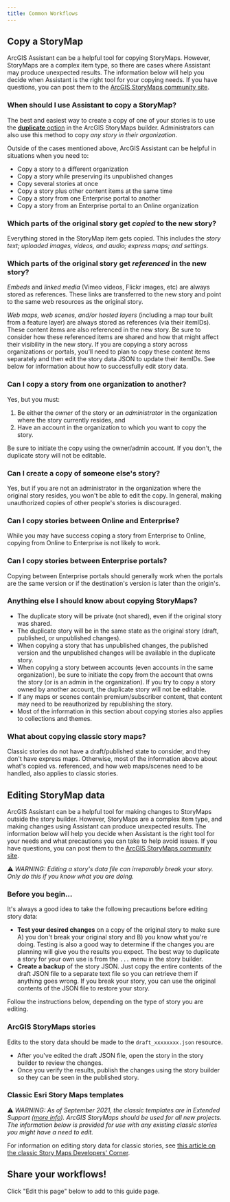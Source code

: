 ```yaml
---
title: Common Workflows
---
```


<!-- :::info WIP
This page is a work in progress.
::: -->

<!-- :::note Intent of this page

**👉 This is a reference topic.** It's likely that this topic will come up on other pages, we should point them to this page to provide more details.

Many users of Assistant find it after reading about it on a blog, forum post, chat, conference talk, or similar. Users who find Assistant for the first time in this way may be excited about what it can do, but have nothing to go on beyond what they heard about it in passing.

🛑 This page should describe some useful workflows that can only be achieved by Assistant (or are much easier to achieve with Assistant). We **should not** describe editing an item's tags or modifying the HTML in a Hub text card, for example (since those workflows are more appropriate via supported apps).

::: -->

## Copy a StoryMap
ArcGIS Assistant can be a helpful tool for copying StoryMaps. However, StoryMaps are a complex item type, so there are cases where Assistant may produce unexpected results. The information below will help you decide when Assistant is the right tool for your copying needs. If you have questions, you can post them to the [ArcGIS StoryMaps community site](https://community.esri.com/t5/arcgis-storymaps/ct-p/arcgis-storymaps).

### When should I use Assistant to copy a StoryMap?
The best and easiest way to create a copy of one of your stories is to use the [**duplicate** option](https://doc.arcgis.com/en/arcgis-storymaps/get-started/faq.htm#anchor13) in the ArcGIS StoryMaps builder. Administrators can also use this method to copy _any story in their organization_.

Outside of the cases mentioned above, ArcGIS Assistant can be helpful in situations when you need to:

- Copy a story to a different organization
- Copy a story while preserving its unpublished changes
- Copy several stories at once
- Copy a story plus other content items at the same time
- Copy a story from one Enterprise portal to another
- Copy a story from an Enterprise portal to an Online organization

### Which parts of the original story get _copied_ to the new story?
Everything stored in the StoryMap item gets copied. This includes the _story text; uploaded images, videos, and audio; express maps; and settings_.

### Which parts of the original story get _referenced_ in the new story?
_Embeds_ and _linked media_ (Vimeo videos, Flickr images, etc) are always stored as references. These links are transferred to the new story and point to the same web resources as the original story.

_Web maps, web scenes, and/or hosted layers_ (including a map tour built from a feature layer) are always stored as references (via their itemIDs). These content items are also referenced in the new story. Be sure to consider how these referenced items are shared and how that might affect their visibility in the new story. If you are copying a story across organizations or portals, you’ll need to plan to copy these content items separately and then edit the story data JSON to update their itemIDs. See below for information about how to successfully edit story data.

### Can I copy a story from one organization to another?
Yes, but you must:
1. Be either the _owner_ of the story or an _administrator_ in the organization where the story currently resides, and
1. Have an account in the organization to which you want to copy the story.

Be sure to initiate the copy using the owner/admin account. If you don't, the duplicate story will not be editable.

### Can I create a copy of someone else's story?
Yes, but if you are not an administrator in the organization where the original story resides, you won't be able to edit the copy. In general, making unauthorized copies of other people's stories is discouraged.

### Can I copy stories between Online and Enterprise?
While you may have success coping a story from Enterprise to Online, copying from Online to Enterprise is not likely to work.

### Can I copy stories between Enterprise portals?
Copying between Enterprise portals should generally work when the portals are the same version or if the destination's version is later than the origin's.

### Anything else I should know about copying StoryMaps?
- The duplicate story will be private (not shared), even if the original story was shared.
- The duplicate story will be in the same state as the original story (draft, published, or unpublished changes).
- When copying a story that has unpublished changes, the published version and the unpublished changes will be available in the duplicate story.
- When copying a story between accounts (even accounts in the same organization), be sure to initiate the copy from the account that owns the story (or is an admin in the organization). If you try to copy a story owned by another account, the duplicate story will not be editable.
- If any maps or scenes contain premium/subscriber content, that content may need to be reauthorized by republishing the story.
- Most of the information in this section about copying stories also applies to collections and themes.

### What about copying classic story maps?
Classic stories do not have a draft/published state to consider, and they don't have express maps. Otherwise, most of the information above about what's copied vs. referenced, and how web maps/scenes need to be handled, also applies to classic stories.

## Editing StoryMap data
ArcGIS Assistant can be a helpful tool for making changes to StoryMaps outside the story builder. However, StoryMaps are a complex item type, and making changes using Assistant can produce unexpected results. The information below will help you decide when Assistant is the right tool for your needs and what precautions you can take to help avoid issues. If you have questions, you can post them to the [ArcGIS StoryMaps community site](https://community.esri.com/t5/arcgis-storymaps/ct-p/arcgis-storymaps).

⚠️ _WARNING: Editing a story's data file can irreparably break your story. Only do this if you know what you are doing._

### Before you begin...
It's always a good idea to take the following precautions before editing story data:
- **Test your desired changes** on a copy of the original story to make sure A) you don't break your original story and B) you know what you're doing. Testing is also a good way to determine if the changes you are planning will give you the results you expect. The best way to duplicate a story for your own use is from the `...` menu in the story builder.
- **Create a backup** of the story JSON. Just copy the entire contents of the draft JSON file to a separate text file so you can retrieve them if anything goes wrong. If you break your story, you can use the original contents of the JSON file to restore your story.

Follow the instructions below, depending on the type of story you are editing.

### ArcGIS StoryMaps stories
Edits to the story data should be made to the `draft_xxxxxxxx.json` resource.
- After you've edited the draft JSON file, open the story in the story builder to review the changes.
- Once you verify the results, publish the changes using the story builder so they can be seen in the published story.


### Classic Esri Story Maps templates
⚠️ _WARNING: As of September 2021, the classic templates are in Extended Support ([more info](https://www.esri.com/arcgis-blog/products/arcgis-storymaps/announcements/transition-timeline-for-classic-story-maps-august-2021/)). ArcGIS StoryMaps should be used for all new projects. The information below is provided for use with any existing classic stories you might have a need to edit._

For information on editing story data for classic stories, see [this article on the classic Story Maps Developers' Corner](https://medium.com/story-maps-developers-corner/editing-the-configuration-of-a-story-map-7b984560b7c2).

## Share your workflows!
Click "Edit this page" below to add to this guide page.
